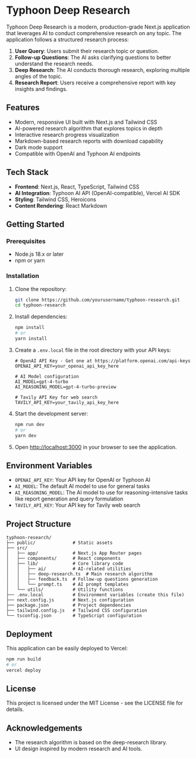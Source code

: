 # Typhoon Deep Research

Typhoon Deep Research is a modern, production-grade Next.js application that leverages AI to conduct comprehensive research on any topic. The application follows a structured research process:

1. **User Query**: Users submit their research topic or question.
2. **Follow-up Questions**: The AI asks clarifying questions to better understand the research needs.
3. **Deep Research**: The AI conducts thorough research, exploring multiple angles of the topic.
4. **Research Report**: Users receive a comprehensive report with key insights and findings.

## Features

- Modern, responsive UI built with Next.js and Tailwind CSS
- AI-powered research algorithm that explores topics in depth
- Interactive research progress visualization
- Markdown-based research reports with download capability
- Dark mode support
- Compatible with OpenAI and Typhoon AI endpoints

## Tech Stack

- **Frontend**: Next.js, React, TypeScript, Tailwind CSS
- **AI Integration**: Typhoon AI API (OpenAI-compatible), Vercel AI SDK
- **Styling**: Tailwind CSS, Heroicons
- **Content Rendering**: React Markdown

## Getting Started

### Prerequisites

- Node.js 18.x or later
- npm or yarn

### Installation

1. Clone the repository:
   ```bash
   git clone https://github.com/yourusername/typhoon-research.git
   cd typhoon-research
   ```

2. Install dependencies:
   ```bash
   npm install
   # or
   yarn install
   ```

3. Create a `.env.local` file in the root directory with your API keys:
   ```
   # OpenAI API Key - Get one at https://platform.openai.com/api-keys
   OPENAI_API_KEY=your_openai_api_key_here
   
   # AI Model configuration
   AI_MODEL=gpt-4-turbo
   AI_REASONING_MODEL=gpt-4-turbo-preview
   
   # Tavily API Key for web search
   TAVILY_API_KEY=your_tavily_api_key_here
   ```

4. Start the development server:
   ```bash
   npm run dev
   # or
   yarn dev
   ```

5. Open [http://localhost:3000](http://localhost:3000) in your browser to see the application.

## Environment Variables

- `OPENAI_API_KEY`: Your API key for OpenAI or Typhoon AI
- `AI_MODEL`: The default AI model to use for general tasks
- `AI_REASONING_MODEL`: The AI model to use for reasoning-intensive tasks like report generation and query formulation
- `TAVILY_API_KEY`: Your API key for Tavily web search

## Project Structure

```
typhoon-research/
├── public/              # Static assets
├── src/
│   ├── app/             # Next.js App Router pages
│   ├── components/      # React components
│   ├── lib/             # Core library code
│   │   ├── ai/          # AI-related utilities
│   │   ├── deep-research.ts  # Main research algorithm
│   │   ├── feedback.ts  # Follow-up questions generation
│   │   └── prompt.ts    # AI prompt templates
│   └── utils/           # Utility functions
├── .env.local           # Environment variables (create this file)
├── next.config.js       # Next.js configuration
├── package.json         # Project dependencies
├── tailwind.config.js   # Tailwind CSS configuration
└── tsconfig.json        # TypeScript configuration
```

## Deployment

This application can be easily deployed to Vercel:

```bash
npm run build
# or
vercel deploy
```

## License

This project is licensed under the MIT License - see the LICENSE file for details.

## Acknowledgements

- The research algorithm is based on the deep-research library.
- UI design inspired by modern research and AI tools.
